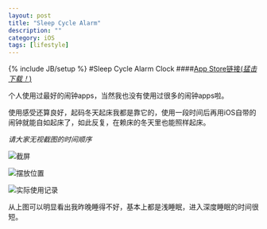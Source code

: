 ```yaml
---
layout: post
title: "Sleep Cycle Alarm"
description: ""
category: iOS
tags: [lifestyle]
---
```

{% include JB/setup %}
#Sleep Cycle Alarm Clock
####[App Store链接(*猛击下载！*)](http://itunes.apple.com/cn/app/sleep-cycle-alarm-clock/id320606217?mt=8)

个人使用过最好的闹钟apps，当然我也没有使用过很多的闹钟apps啦。

使用感受还算良好，起码冬天起床我都是靠它的，使用一段时间后再用iOS自带的闹钟就能自如起床了，如此反复，在赖床的冬天里也能照样起床。

*请大家无视截图的时间顺序*

![截屏](http://ww2.sinaimg.cn/large/a8e8f414jw1dut7o189igj.jpg)

![摆放位置](http://ww1.sinaimg.cn/large/a42aeb61jw1dut7pnigmwj.jpg)

![实际使用记录](http://ww1.sinaimg.cn/large/97bc37d5jw1dut7s46azfj.jpg)

从上图可以明显看出我昨晚睡得不好，基本上都是浅睡眠，进入深度睡眠的时间很短。